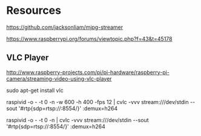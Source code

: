 # Resources

https://github.com/jacksonliam/mjpg-streamer


https://www.raspberrypi.org/forums/viewtopic.php?f=43&t=45178

## VLC Player

http://www.raspberry-projects.com/pi/pi-hardware/raspberry-pi-camera/streaming-video-using-vlc-player

sudo apt-get install vlc


raspivid -o - -t 0 -n -w 600 -h 400 -fps 12 | cvlc -vvv stream:///dev/stdin --sout '#rtp{sdp=rtsp://:8554/}' :demux=h264


raspivid -o - -t 0 -n | cvlc -vvv stream:///dev/stdin --sout '#rtp{sdp=rtsp://:8554/}' :demux=h264
